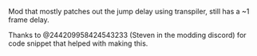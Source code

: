 Mod that mostly patches out the jump delay using transpiler, still has a ~1 frame delay.

Thanks to @244209958424543233 (Steven in the modding discord) for code snippet that helped with making this.